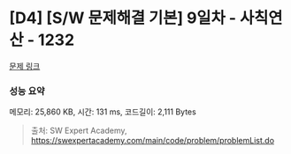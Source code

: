 # [D4] [S/W 문제해결 기본] 9일차 - 사칙연산 - 1232 

[문제 링크](https://swexpertacademy.com/main/code/problem/problemDetail.do?contestProbId=AV141J8KAIcCFAYD) 

### 성능 요약

메모리: 25,860 KB, 시간: 131 ms, 코드길이: 2,111 Bytes



> 출처: SW Expert Academy, https://swexpertacademy.com/main/code/problem/problemList.do